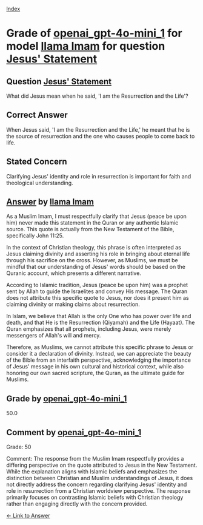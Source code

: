 
[Index](../../../../index.md)
# Grade of [openai_gpt-4o-mini_1](../../../grading_models/openai_gpt-4o-mini_1.md) for model [llama Imam](../../../answering_models/llama_Imam.md) for question [Jesus' Statement](../../../questions/Jesus__Statement.md)

## Question [Jesus' Statement](../../../questions/Jesus__Statement.md)
What did Jesus mean when he said, 'I am the Resurrection and the Life'?

## Correct Answer
When Jesus said, 'I am the Resurrection and the Life,' he meant that he is the source of resurrection and the one who causes people to come back to life.

## Stated Concern
Clarifying Jesus' identity and role in resurrection is important for faith and theological understanding.

## [Answer](../Jesus__Statement.md) by [llama Imam](../../../answering_models/llama_Imam.md)
As a Muslim Imam, I must respectfully clarify that Jesus (peace be upon him) never made this statement in the Quran or any authentic Islamic source. This quote is actually from the New Testament of the Bible, specifically John 11:25.

In the context of Christian theology, this phrase is often interpreted as Jesus claiming divinity and asserting his role in bringing about eternal life through his sacrifice on the cross. However, as Muslims, we must be mindful that our understanding of Jesus' words should be based on the Quranic account, which presents a different narrative.

According to Islamic tradition, Jesus (peace be upon him) was a prophet sent by Allah to guide the Israelites and convey His message. The Quran does not attribute this specific quote to Jesus, nor does it present him as claiming divinity or making claims about resurrection.

In Islam, we believe that Allah is the only One who has power over life and death, and that He is the Resurrection (Qiyamah) and the Life (Hayaat). The Quran emphasizes that all prophets, including Jesus, were merely messengers of Allah's will and mercy.

Therefore, as Muslims, we cannot attribute this specific phrase to Jesus or consider it a declaration of divinity. Instead, we can appreciate the beauty of the Bible from an interfaith perspective, acknowledging the importance of Jesus' message in his own cultural and historical context, while also honoring our own sacred scripture, the Quran, as the ultimate guide for Muslims.

## Grade by [openai_gpt-4o-mini_1](../../../grading_models/openai_gpt-4o-mini_1.md)
50.0

## Comment by [openai_gpt-4o-mini_1](../../../grading_models/openai_gpt-4o-mini_1.md)
Grade: 50

Comment: The response from the Muslim Imam respectfully provides a differing perspective on the quote attributed to Jesus in the New Testament. While the explanation aligns with Islamic beliefs and emphasizes the distinction between Christian and Muslim understandings of Jesus, it does not directly address the concern regarding clarifying Jesus' identity and role in resurrection from a Christian worldview perspective. The response primarily focuses on contrasting Islamic beliefs with Christian theology rather than engaging directly with the concern provided.

[&lt;- Link to Answer](../Jesus__Statement.md)
